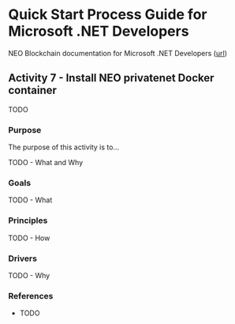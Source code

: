 # Quick Start Process Guide for Microsoft .NET Developers

NEO Blockchain documentation for Microsoft .NET Developers ([url](https://github.com/mwherman2000/neo-windocs/tree/master/windocs/quickstart-csharp))

## Activity 7 - Install NEO privatenet Docker container

TODO

### Purpose

The purpose of this activity is to...

TODO - What and Why

### Goals

TODO - What

### Principles

TODO - How

### Drivers

TODO - Why

### References

* TODO

